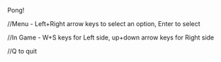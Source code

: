 Pong!

//Menu - Left+Right arrow keys to select an option, Enter to select

//In Game - W+S keys for Left side, up+down arrow keys for Right side

//Q to quit
